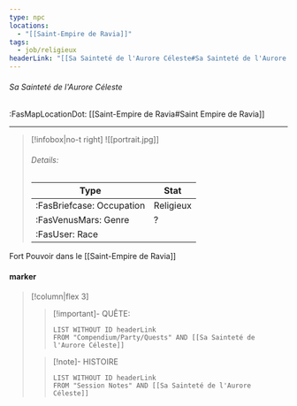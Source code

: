 ```yaml
---
type: npc
locations:
  - "[[Saint-Empire de Ravia]]"
tags:
  - job/religieux
headerLink: "[[Sa Sainteté de l'Aurore Céleste#Sa Sainteté de l'Aurore Céleste]]"
---
```

###### Sa Sainteté de l'Aurore Céleste
<span class="sub2">:FasMapLocationDot: [[Saint-Empire de Ravia#Saint Empire de Ravia]] </span>
___

> [!infobox|no-t right]
> ![[portrait.jpg]]
> ###### Details:
> | Type | Stat |
> | ---- | ---- |
> | :FasBriefcase: Occupation |  Religieux |
> | :FasVenusMars: Genre | ? |
> | :FasUser: Race |  |
<span class="clearfix"></span>

Fort Pouvoir dans le [[Saint-Empire de Ravia]]
#### marker
> [!column|flex 3]
>> [!important]- QUÊTE:
>>```dataview
>>LIST WITHOUT ID headerLink
>>FROM "Compendium/Party/Quests" AND [[Sa Sainteté de l'Aurore Céleste]]
>
>>[!note]- HISTOIRE
>>```dataview
>>LIST WITHOUT ID headerLink
>>FROM "Session Notes" AND [[Sa Sainteté de l'Aurore Céleste]]
